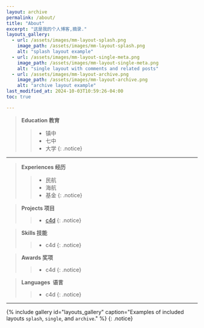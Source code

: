 ```yaml
---
layout: archive
permalink: /about/
title: "About"
excerpt: "这是我的个人博客,摘录."
layouts_gallery:
  - url: /assets/images/mm-layout-splash.png
    image_path: /assets/images/mm-layout-splash.png
    alt: "splash layout example"
  - url: /assets/images/mm-layout-single-meta.png
    image_path: /assets/images/mm-layout-single-meta.png
    alt: "single layout with comments and related posts"
  - url: /assets/images/mm-layout-archive.png
    image_path: /assets/images/mm-layout-archive.png
    alt: "archive layout example"
last_modified_at: 2024-10-03T10:59:26-04:00
toc: true

---
```



>**Education 教育**
>> - 镇中
>> - 七中
>> - 大学
{: .notice}

***
>**Experiences 经历**
>> - 民航
>> - 海航
>> - 基金
{: .notice}

>**Projects 项目**
>> - [c4d](obsidian://open?vault=HU%20OB%20DEME&file=attachment%2F34B259C9.png)
{: .notice}

>**Skills 技能**
>> - c4d
{: .notice}

>**Awards 奖项**
>> - c4d
{: .notice}

>**Languages  语言**
>> - c4d
{: .notice}

***

{% include gallery id="layouts_gallery" caption="Examples of included layouts `splash`, `single`, and `archive`." %}
{: .notice}